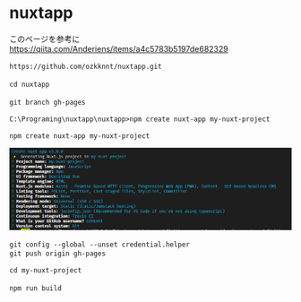 # nuxtapp
このページを参考に
https://qiita.com/Anderiens/items/a4c5783b5197de682329

```
https://github.com/ozkknnt/nuxtapp.git

cd nuxtapp

git branch gh-pages

```
```
C:\Programing\nuxtapp\nuxtapp>npm create nuxt-app my-nuxt-project
```

```
npm create nuxt-app my-nuxt-project
```
![](2022-12-06-13-56-14.png)

```
git config --global --unset credential.helper
git push origin gh-pages
```

```
cd my-nuxt-project

npm run build
```

